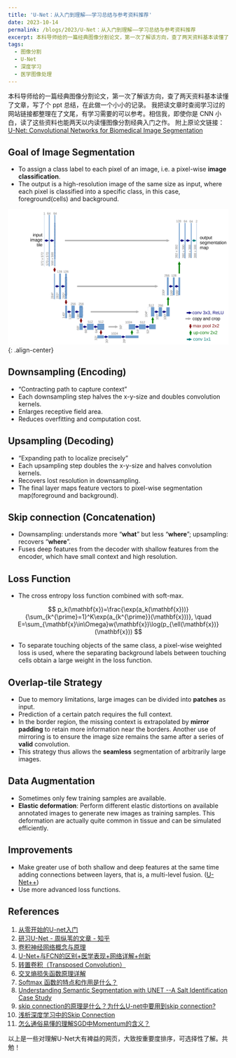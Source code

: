 ```yaml
---
title: 'U-Net：从入门到理解——学习总结与参考资料推荐'
date: 2023-10-14
permalink: /blogs/2023/U-Net：从入门到理解——学习总结与参考资料推荐
excerpt: 本科导师给的一篇经典图像分割论文，第一次了解该方向，查了两天资料基本读懂了文章，写了个 ppt 总结，在此做一个小小的记录。 我把读文章时查阅学习过的网站链接都整理在了文尾，有学习需要的可以参考。相信我，即使你是 CNN 小白，读了这些资料也能两天以内读懂图像分割经典入门之作。
tags:
  - 图像分割
  - U-Net
  - 深度学习
  - 医学图像处理
---
```


本科导师给的一篇经典图像分割论文，第一次了解该方向，查了两天资料基本读懂了文章，写了个 ppt 总结，在此做一个小小的记录。
我把读文章时查阅学习过的网站链接都整理在了文尾，有学习需要的可以参考。相信我，即使你是 CNN 小白，读了这些资料也能两天以内读懂图像分割经典入门之作。
附上原论文链接：[U-Net: Convolutional Networks for Biomedical Image Segmentation](https://arxiv.org/pdf/1505.04597.pdf)

## Goal of Image Segmentation
* To assign a class label to each pixel of an image, i.e. a pixel-wise **image classification**.
*  The output is a high-resolution image of the same size as input, where each pixel is classified into a specific class, in this case, foreground(cells) and background.

![U-Net structure](/images/blogs/u-net.png){: .align-center}

## Downsampling (Encoding) 
* “Contracting path to capture context” 
* Each downsampling step halves the x-y-size and doubles convolution kernels. 
* Enlarges receptive field area. 
* Reduces overfitting and computation cost.

## Upsampling (Decoding) 
* “Expanding path to localize precisely” 
* Each upsampling step doubles the x-y-size and halves convolution kernels. 
* Recovers lost resolution in downsampling. 
* The final layer maps feature vectors to pixel-wise segmentation map(foreground and background). 

## Skip connection (Concatenation)
* Downsampling: understands more “**what**” but less “**where**”; upsampling: recovers “**where**”. 
* Fuses deep features from the decoder with shallow features from the encoder, which have small context and high resolution.

## Loss Function 
* The cross entropy loss function combined with soft-max.

$$
p_k(\mathbf{x})=\frac{\exp(a_k(\mathbf{x}))}{\sum_{k^{\prime}=1}^K\exp(a_{k^{\prime}}(\mathbf{x}))}, \quad E=\sum_{\mathbf{x}\in\Omega}w(\mathbf{x})\log(p_{\ell(\mathbf{x})}(\mathbf{x}))
$$

* To separate touching objects of the same class, a pixel-wise weighted loss is used, where the separating background labels between touching cells obtain a large weight in the loss function.

## Overlap-tile Strategy 
* Due to memory limitations, large images can be divided into **patches** as input. 
* Prediction of a certain patch requires the full context. 
* In the border region, the missing context is extrapolated by **mirror padding** to retain more information near the borders. Another use of mirroring is to ensure the image size remains the same after a series of **valid** convolution. 
* This strategy thus allows the **seamless** segmentation of arbitrarily large images.

## Data Augmentation 
* Sometimes only few training samples are available. 
* **Elastic deformation**: Perform different elastic distortions on available annotated images to generate new images as training samples. This deformation are actually quite common in tissue and can be simulated efficiently.

## Improvements 
* Make greater use of both shallow and deep features at the same time adding connections between layers, that is, a multi-level fusion. ([U-Net++](https://zhuanlan.zhihu.com/p/44958351)) 
* Use more advanced loss functions.

## References
1. [从零开始的U-net入门](https://blog.csdn.net/qq_33924470/article/details/106891015)
2. [研习U-Net - 周纵苇的文章 - 知乎](https://zhuanlan.zhihu.com/p/44958351)
3. [卷积神经网络概念与原理](https://blog.csdn.net/yunpiao123456/article/details/52437794)
4. [U-Net+与FCN的区别+医学表现+网络详解+创新](https://zhuanlan.zhihu.com/p/118540575)
5. [转置卷积（Transposed Convolution）](https://blog.csdn.net/qq_37541097/article/details/120709865)
6. [交叉熵损失函数原理详解](https://blog.csdn.net/b1055077005/article/details/100152102)
7. [Softmax 函数的特点和作用是什么？](https://www.zhihu.com/question/23765351/answer/240869755)
8. [Understanding Semantic Segmentation with UNET  --A Salt Identification Case Study](https://medium.com/data-science/understanding-semantic-segmentation-with-unet-6be4f42d4b47)
9. [skip connection的原理是什么？为什么U-net中要用到skip connection?](https://www.zhihu.com/question/358839822/answer/920184477)
10. [浅析深度学习中的Skip Connection](https://zhuanlan.zhihu.com/p/457590578)
11. [怎么通俗易懂的理解SGD中Momentum的含义？](https://www.zhihu.com/question/395685065/answer/2535950728)

以上是一些对理解U-Net大有裨益的网页，大致按重要度排序，可选择性了解。共勉！